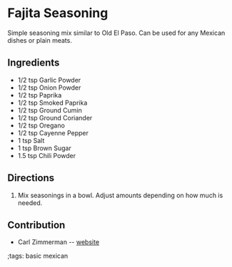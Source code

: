 # Fajita Seasoning

Simple seasoning mix similar to Old El Paso. Can be used for any Mexican dishes or plain meats.

## Ingredients

- 1/2 tsp Garlic Powder
- 1/2 tsp Onion Powder
- 1/2 tsp Paprika
- 1/2 tsp Smoked Paprika
- 1/2 tsp Ground Cumin
- 1/2 tsp Ground Coriander 
- 1/2 tsp Oregano
- 1/2 tsp Cayenne Pepper
- 1 tsp Salt
- 1 tsp Brown Sugar
- 1.5 tsp Chili Powder

## Directions

1. Mix seasonings in a bowl. Adjust amounts depending on how much is needed. 

## Contribution

- Carl Zimmerman -- [website](https://codingwithcarl.com)

;tags: basic mexican
